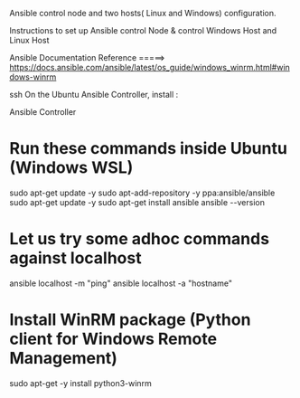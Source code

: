 Ansible control node and two hosts( Linux and Windows) configuration.

Instructions to set up Ansible control Node  & control Windows Host and Linux Host

Ansible Documentation Reference =====> https://docs.ansible.com/ansible/latest/os_guide/windows_winrm.html#windows-winrm

ssh On the Ubuntu Ansible Controller, install :

Ansible Controller
# Run these commands inside Ubuntu (Windows WSL)
sudo apt-get update -y
sudo apt-add-repository -y ppa:ansible/ansible
sudo apt-get update -y
sudo apt-get install ansible
ansible --version

# Let us try some adhoc commands against localhost
ansible localhost -m "ping"
ansible localhost -a "hostname"

# Install WinRM package (Python client for Windows Remote Management)
sudo apt-get -y install python3-winrm
